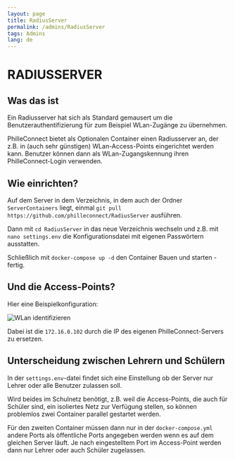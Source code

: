 ```yaml
---
layout: page
title: RadiusServer
permalink: /admins/RadiusServer
tags: Admins
lang: de
---
```


# **RADIUS**SERVER

## Was das ist

Ein Radiusserver hat sich als Standard gemausert um die Benutzerauthentifizierung für zum Beispiel WLan-Zugänge zu übernehmen.

PhilleConnect bietet als Optionalen Container einen Radiusserver an, der z.B. in (auch sehr günstigen) WLan-Access-Points eingerichtet werden kann. Benutzer können dann als WLan-Zugangskennung ihren PhilleConnect-Login verwenden.

## Wie einrichten?

Auf dem Server in dem Verzeichnis, in dem auch der Ordner `ServerContainers` liegt, einmal `git pull https://github.com/philleconnect/RadiusServer` ausführen.

Dann mit `cd RadiusServer` in das neue Verzeichnis wechseln und z.B. mit `nano settings.env` die Konfigurationsdatei mit eigenen Passwörtern ausstatten.

Schließlich mit `docker-compose up -d` den Container Bauen und starten - fertig.

## Und die Access-Points?

Hier eine Beispielkonfiguration:

![WLan identifizieren]({{baseurl}}/assets/images/ScreenRadiusAccessPoint.png)

Dabei ist die `172.16.0.102` durch die IP des eigenen PhilleConnect-Servers zu ersetzen.

## Unterscheidung zwischen Lehrern und Schülern

In der `settings.env`-datei findet sich eine Einstellung ob der Server nur Lehrer oder alle Benutzer zulassen soll.

Wird beides im Schulnetz benötigt, z.B. weil die Access-Points, die auch für Schüler sind, ein isoliertes Netz zur Verfügung stellen, so können problemlos zwei Container parallel gestartet werden.

Für den zweiten Container müssen dann nur in der `docker-compose.yml` andere Ports als öffentliche Ports angegeben werden wenn es auf dem gleichen Server läuft. Je nach eingestelltem Port im Access-Point werden dann nur Lehrer oder auch Schüler zugelassen.
